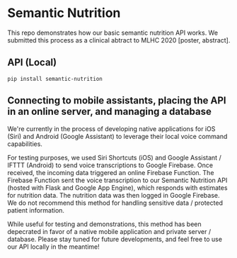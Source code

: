# Semantic Nutrition
This repo demonstrates how our basic semantic nutrition API works. We submitted this process as a clinical abtract to MLHC 2020 [poster, abstract].

## API (Local)

```
pip install semantic-nutrition
```

## Connecting to mobile assistants, placing the API in an online server, and managing a database
We're currently in the process of developing native applications for iOS (Siri) and Android (Google Assistant) to leverage their local voice command capabilities. 

For testing purposes, we used Siri Shortcuts (iOS) and Google Assistant / IFTTT (Android) to send voice transcriptions to Google Firebase. Once received, the incoming data triggered an online Firebase Function. The Firebase Function sent the voice transcription to our Semantic Nutrition API (hosted with Flask and Google App Engine), which responds with estimates for nutrition data. The nutrition data was then logged in Google Firebase. We do not recommend this method for handling sensitive data / protected patient information. 

While useful for testing and demonstrations, this method has been depecrated in favor of a native mobile application and private server / database. Please stay tuned for future developments, and feel free to use our API locally in the meantime!